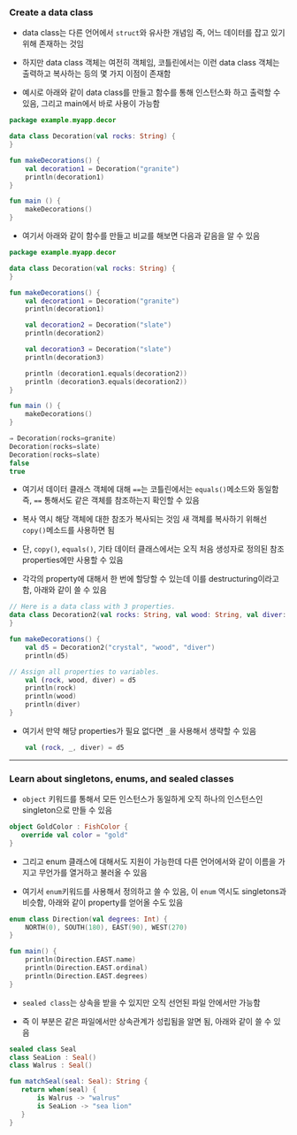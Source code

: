 ### Create a data class
- data class는 다른 언어에서 `struct`와 유사한 개념임 즉, 어느 데이터를 잡고 있기 위해 존재하는 것임

- 하지만 data class 객체는 여전히 객체임, 코틀린에서는 이런 data class 객체는 출력하고 복사하는 등의 몇 가지 이점이 존재함

- 예시로 아래와 같이 data class를 만들고 함수를 통해 인스턴스화 하고 출력할 수 있음, 그리고 main에서 바로 사용이 가능함

```kotlin
package example.myapp.decor

data class Decoration(val rocks: String) {
}

fun makeDecorations() {
    val decoration1 = Decoration("granite")
    println(decoration1)
}
```

```kotlin
fun main () {
    makeDecorations()
}
```

- 여기서 아래와 같이 함수를 만들고 비교를 해보면 다음과 같음을 알 수 있음

```kotlin
package example.myapp.decor

data class Decoration(val rocks: String) {
}

fun makeDecorations() {
    val decoration1 = Decoration("granite")
    println(decoration1)

    val decoration2 = Decoration("slate")
    println(decoration2)

    val decoration3 = Decoration("slate")
    println(decoration3)

    println (decoration1.equals(decoration2))
    println (decoration3.equals(decoration2))
}
```
```kotlin
fun main () {
    makeDecorations()
}
```
```kotlin
⇒ Decoration(rocks=granite)
Decoration(rocks=slate)
Decoration(rocks=slate)
false
true
```

- 여기서 데이터 클래스 객체에 대해 `==`는 코틀린에서는 `equals()`메소드와 동일함 즉, `==` 통해서도 같은 객체를 참조하는지 확인할 수 있음

- 복사 역시 해당 객체에 대한 참조가 복사되는 것임 새 객체를 복사하기 위해선 `copy()`메소드를 사용하면 됨

- 단, `copy()`, `equals()`, 기타 데이터 클래스에서는 오직 처음 생성자로 정의된 참조 properties에만 사용할 수 있음

- 각각의 property에 대해서 한 번에 할당할 수 있는데 이를 destructuring이라고 함, 아래와 같이 쓸 수 있음

```kotlin
// Here is a data class with 3 properties.
data class Decoration2(val rocks: String, val wood: String, val diver: String){
}

fun makeDecorations() {
    val d5 = Decoration2("crystal", "wood", "diver")
    println(d5)

// Assign all properties to variables.
    val (rock, wood, diver) = d5
    println(rock)
    println(wood)
    println(diver)
}

```

- 여기서 만약 해당 properties가 필요 없다면 `_`을 사용해서 생략할 수 있음
```kotlin
    val (rock, _, diver) = d5
```

-------

### Learn about singletons, enums, and sealed classes
- `object` 키워드를 통해서 모든 인스턴스가 동일하게 오직 하나의 인스턴스인 singleton으로 만들 수 있음

```kotlin
object GoldColor : FishColor {
   override val color = "gold"
}
```

- 그리고 enum 클래스에 대해서도 지원이 가능한데 다른 언어에서와 같이 이름을 가지고 무언가를 열거하고 불러올 수 있음

- 여기서 `enum`키워드를 사용해서 정의하고 쓸 수 있음, 이 `enum` 역시도 singletons과 비슷함, 아래와 같이 property를 얻어올 수도 있음

```kotlin
enum class Direction(val degrees: Int) {
    NORTH(0), SOUTH(180), EAST(90), WEST(270)
}

fun main() {
    println(Direction.EAST.name)
    println(Direction.EAST.ordinal)
    println(Direction.EAST.degrees)
}
```

- `sealed class`는 상속을 받을 수 있지만 오직 선언된 파일 안에서만 가능함

- 즉 이 부분은 같은 파일에서만 상속관계가 성립됨을 알면 됨, 아래와 같이 쓸 수 있음

```kotlin
sealed class Seal
class SeaLion : Seal()
class Walrus : Seal()

fun matchSeal(seal: Seal): String {
   return when(seal) {
       is Walrus -> "walrus"
       is SeaLion -> "sea lion"
   }
}
```

